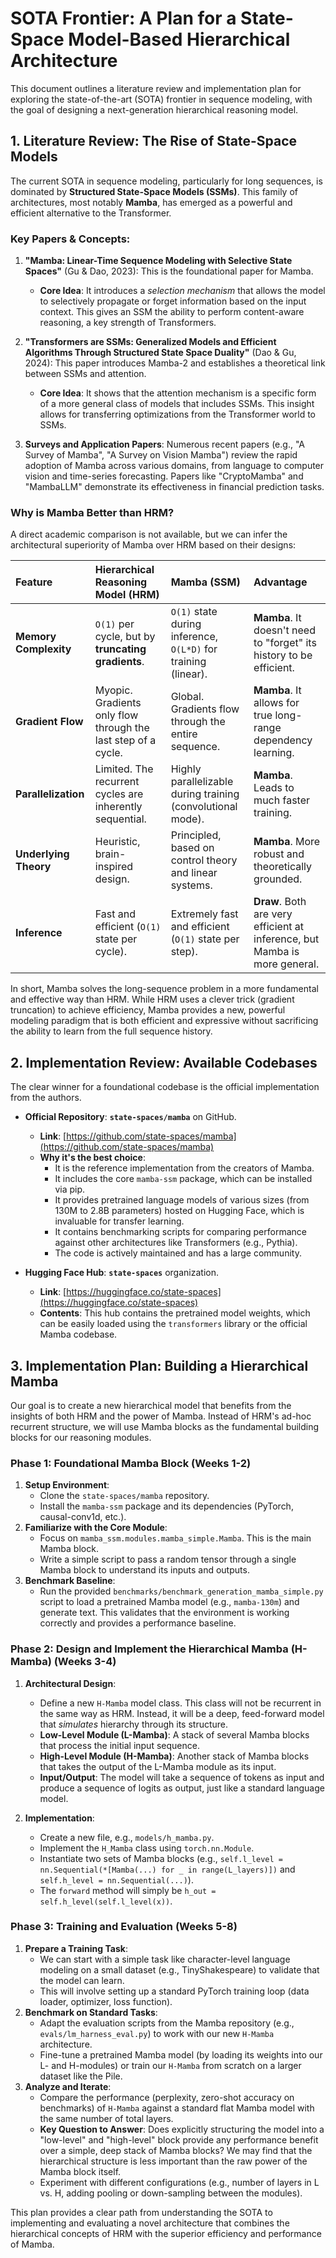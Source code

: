 # SOTA Frontier: A Plan for a State-Space Model-Based Hierarchical Architecture

This document outlines a literature review and implementation plan for exploring the state-of-the-art (SOTA) frontier in sequence modeling, with the goal of designing a next-generation hierarchical reasoning model.

## 1. Literature Review: The Rise of State-Space Models

The current SOTA in sequence modeling, particularly for long sequences, is dominated by **Structured State-Space Models (SSMs)**. This family of architectures, most notably **Mamba**, has emerged as a powerful and efficient alternative to the Transformer.

### Key Papers & Concepts:

1.  **"Mamba: Linear-Time Sequence Modeling with Selective State Spaces"** (Gu & Dao, 2023): This is the foundational paper for Mamba.
    *   **Core Idea**: It introduces a *selection mechanism* that allows the model to selectively propagate or forget information based on the input context. This gives an SSM the ability to perform content-aware reasoning, a key strength of Transformers.

2.  **"Transformers are SSMs: Generalized Models and Efficient Algorithms Through Structured State Space Duality"** (Dao & Gu, 2024): This paper introduces Mamba-2 and establishes a theoretical link between SSMs and attention.
    *   **Core Idea**: It shows that the attention mechanism is a specific form of a more general class of models that includes SSMs. This insight allows for transferring optimizations from the Transformer world to SSMs.

3.  **Surveys and Application Papers**: Numerous recent papers (e.g., "A Survey of Mamba", "A Survey on Vision Mamba") review the rapid adoption of Mamba across various domains, from language to computer vision and time-series forecasting. Papers like "CryptoMamba" and "MambaLLM" demonstrate its effectiveness in financial prediction tasks.

### Why is Mamba Better than HRM?

A direct academic comparison is not available, but we can infer the architectural superiority of Mamba over HRM based on their designs:

| Feature | Hierarchical Reasoning Model (HRM) | Mamba (SSM) | Advantage |
| :--- | :--- | :--- | :--- |
| **Memory Complexity** | `O(1)` per cycle, but by **truncating gradients**. | `O(1)` state during inference, `O(L*D)` for training (linear). | **Mamba**. It doesn't need to "forget" its history to be efficient. |
| **Gradient Flow** | Myopic. Gradients only flow through the last step of a cycle. | Global. Gradients flow through the entire sequence. | **Mamba**. It allows for true long-range dependency learning. |
| **Parallelization** | Limited. The recurrent cycles are inherently sequential. | Highly parallelizable during training (convolutional mode). | **Mamba**. Leads to much faster training. |
| **Underlying Theory** | Heuristic, brain-inspired design. | Principled, based on control theory and linear systems. | **Mamba**. More robust and theoretically grounded. |
| **Inference** | Fast and efficient (`O(1)` state per cycle). | Extremely fast and efficient (`O(1)` state per step). | **Draw**. Both are very efficient at inference, but Mamba is more general. |

In short, Mamba solves the long-sequence problem in a more fundamental and effective way than HRM. While HRM uses a clever trick (gradient truncation) to achieve efficiency, Mamba provides a new, powerful modeling paradigm that is both efficient and expressive without sacrificing the ability to learn from the full sequence history.

## 2. Implementation Review: Available Codebases

The clear winner for a foundational codebase is the official implementation from the authors.

*   **Official Repository**: **`state-spaces/mamba`** on GitHub.
    *   **Link**: [https://github.com/state-spaces/mamba](https://github.com/state-spaces/mamba)
    *   **Why it's the best choice**:
        *   It is the reference implementation from the creators of Mamba.
        *   It includes the core `mamba-ssm` package, which can be installed via pip.
        *   It provides pretrained language models of various sizes (from 130M to 2.8B parameters) hosted on Hugging Face, which is invaluable for transfer learning.
        *   It contains benchmarking scripts for comparing performance against other architectures like Transformers (e.g., Pythia).
        *   The code is actively maintained and has a large community.

*   **Hugging Face Hub**: **`state-spaces`** organization.
    *   **Link**: [https://huggingface.co/state-spaces](https://huggingface.co/state-spaces)
    *   **Contents**: This hub contains the pretrained model weights, which can be easily loaded using the `transformers` library or the official Mamba codebase.

## 3. Implementation Plan: Building a Hierarchical Mamba

Our goal is to create a new hierarchical model that benefits from the insights of both HRM and the power of Mamba. Instead of HRM's ad-hoc recurrent structure, we will use Mamba blocks as the fundamental building blocks for our reasoning modules.

### Phase 1: Foundational Mamba Block (Weeks 1-2)

1.  **Setup Environment**:
    *   Clone the `state-spaces/mamba` repository.
    *   Install the `mamba-ssm` package and its dependencies (PyTorch, causal-conv1d, etc.).
2.  **Familiarize with the Core Module**:
    *   Focus on `mamba_ssm.modules.mamba_simple.Mamba`. This is the main Mamba block.
    *   Write a simple script to pass a random tensor through a single Mamba block to understand its inputs and outputs.
3.  **Benchmark Baseline**:
    *   Run the provided `benchmarks/benchmark_generation_mamba_simple.py` script to load a pretrained Mamba model (e.g., `mamba-130m`) and generate text. This validates that the environment is working correctly and provides a performance baseline.

### Phase 2: Design and Implement the Hierarchical Mamba (H-Mamba) (Weeks 3-4)

1.  **Architectural Design**:
    *   Define a new `H-Mamba` model class. This class will not be recurrent in the same way as HRM. Instead, it will be a deep, feed-forward model that *simulates* hierarchy through its structure.
    *   **Low-Level Module (L-Mamba)**: A stack of several Mamba blocks that process the initial input sequence.
    *   **High-Level Module (H-Mamba)**: Another stack of Mamba blocks that takes the output of the L-Mamba module as its input.
    *   **Input/Output**: The model will take a sequence of tokens as input and produce a sequence of logits as output, just like a standard language model.

2.  **Implementation**:
    *   Create a new file, e.g., `models/h_mamba.py`.
    *   Implement the `H_Mamba` class using `torch.nn.Module`.
    *   Instantiate two sets of Mamba blocks (e.g., `self.l_level = nn.Sequential(*[Mamba(...) for _ in range(L_layers)])` and `self.h_level = nn.Sequential(...)`).
    *   The `forward` method will simply be `h_out = self.h_level(self.l_level(x))`.

### Phase 3: Training and Evaluation (Weeks 5-8)

1.  **Prepare a Training Task**:
    *   We can start with a simple task like character-level language modeling on a small dataset (e.g., TinyShakespeare) to validate that the model can learn.
    *   This will involve setting up a standard PyTorch training loop (data loader, optimizer, loss function).
2.  **Benchmark on Standard Tasks**:
    *   Adapt the evaluation scripts from the Mamba repository (e.g., `evals/lm_harness_eval.py`) to work with our new `H-Mamba` architecture.
    *   Fine-tune a pretrained Mamba model (by loading its weights into our L- and H-modules) or train our `H-Mamba` from scratch on a larger dataset like the Pile.
3.  **Analyze and Iterate**:
    *   Compare the performance (perplexity, zero-shot accuracy on benchmarks) of `H-Mamba` against a standard flat Mamba model with the same number of total layers.
    *   **Key Question to Answer**: Does explicitly structuring the model into a "low-level" and "high-level" block provide any performance benefit over a simple, deep stack of Mamba blocks? We may find that the hierarchical structure is less important than the raw power of the Mamba block itself.
    *   Experiment with different configurations (e.g., number of layers in L vs. H, adding pooling or down-sampling between the modules).

This plan provides a clear path from understanding the SOTA to implementing and evaluating a novel architecture that combines the hierarchical concepts of HRM with the superior efficiency and performance of Mamba.


